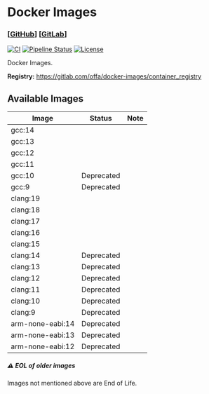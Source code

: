 # Docker Images

### [[GitHub](https://github.com/offa/docker-images)] [[GitLab](https://gitlab.com/offa/docker-images)]

[![CI](https://github.com/offa/docker-images/workflows/ci/badge.svg)](https://github.com/offa/docker-images/actions)
[![Pipeline Status](https://gitlab.com/offa/docker-images/badges/master/pipeline.svg)](https://gitlab.com/offa/docker-images/commits/master)
[![License](https://img.shields.io/badge/license-GPLv3-yellow.svg)](LICENSE)

Docker Images.

**Registry:** https://gitlab.com/offa/docker-images/container_registry


## Available Images

| Image | Status | Note |
|-------|--------|------|
| gcc:14 | | |
| gcc:13 | | |
| gcc:12 | | |
| gcc:11 | | |
| gcc:10 | Deprecated | |
| gcc:9  | Deprecated | |
| clang:19 | | |
| clang:18 | | |
| clang:17 | | |
| clang:16 | | |
| clang:15 | | |
| clang:14 | Deprecated | |
| clang:13 | Deprecated | |
| clang:12 | Deprecated | |
| clang:11 | Deprecated | |
| clang:10 | Deprecated | |
| clang:9  | Deprecated | |
| arm-none-eabi:14 | Deprecated | |
| arm-none-eabi:13 | Deprecated | |
| arm-none-eabi:12 | Deprecated | |


##### :warning: EOL of older images

Images not mentioned above are End of Life.
